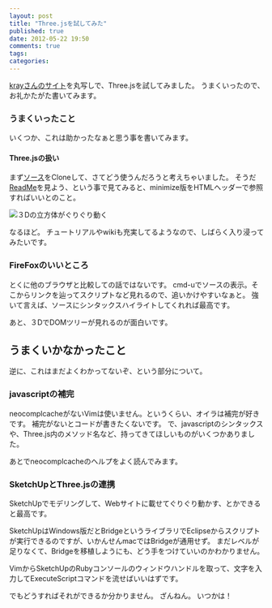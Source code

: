 ```yaml
---
layout: post
title: "Three.jsを試してみた"
published: true
date: 2012-05-22 19:50
comments: true
tags: 
categories: 
---
```


[krayさんのサイト][sampleArticle]を丸写しで、Three.jsを試してみました。
うまくいったので、お礼かたがた書いてみます。

### うまくいったこと

いくつか、これは助かったなぁと思う事を書いてみます。
#### Three.jsの扱い

まず[ソース][threeJsSource]をCloneして、さてどう使うんだろうと考えちゃいました。
そうだ[ReadMe][threeJsReadme]を見よう、という事で見てみると、minimize版をHTMLヘッダーで参照すればいいとのこと。

![３Dの立方体がぐりぐり動く][sampleImage]

なるほど。
チュートリアルやwikiも充実してるようなので、しばらく入り浸ってみたいです。

### FireFoxのいいところ

とくに他のブラウザと比較しての話ではないです。
cmd-uでソースの表示。そこからリンクを辿ってスクリプトなど見れるので、追いかけやすいなぁと。
強いて言えば、ソースにシンタックスハイライトしてくれれば最高です。

あと、３DでDOMツリーが見れるのが面白いです。

## うまくいかなかったこと

逆に、これはまだよくわかってないぞ、という部分について。

### javascriptの補完

neocomplcacheがないVimは使いません。というくらい、オイラは補完が好きです。
補完がないとコードが書きたくないです。
で、javascriptのシンタックスや、Three.js内のメソッド名など、持ってきてほしいものがいくつかありました。

あとでneocomplcacheのヘルプをよく読んでみます。

### SketchUpとThree.jsの連携

SketchUpでモデリングして、Webサイトに載せてぐりぐり動かす、とかできると最高です。

SketchUpはWindows版だとBridgeというライブラリでEclipseからスクリプトが実行できるのですが、いかんせんmacではBridgeが通用せず。
まだレベルが足りなくて、Bridgeを移植しようにも、どう手をつけていいのかわかりません。

VimからSketchUpのRubyコンソールのウィンドウハンドルを取って、文字を入力してExecuteScriptコマンドを流せばいいはずです。

でもどうすればそれができるか分かりません。
ざんねん。
いつかは！ 

[sampleImage]: https://img.skitch.com/20120522-xguus9rca1pn9eeps3ceygnrbn.gif
[sampleArticle]: http://kray.jp/blog/three-js/
[threeJsSource]: https://github.com/mrdoob/three.js/
[threeJsReadme]: https://github.com/mrdoob/three.js/#readme





